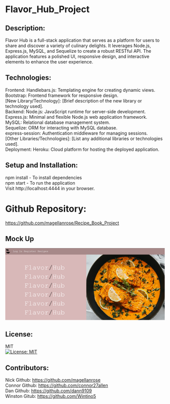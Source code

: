 # Flavor_Hub_Project
## Description:
Flavor Hub is a full-stack application that serves as a platform for users to share and discover a variety of culinary delights. It leverages Node.js, Express.js, MySQL, and Sequelize to create a robust RESTful API. The application features a polished UI, responsive design, and interactive elements to enhance the user experience.
## Technologies:
Frontend:
Handlebars.js: Templating engine for creating dynamic views.</br>
Bootstrap: Frontend framework for responsive design.</br>
[New Library/Technology]: [Brief description of the new library or technology used].</br>
Backend:
Node.js: JavaScript runtime for server-side development.</br>
Express.js: Minimal and flexible Node.js web application framework.</br>
MySQL: Relational database management system.</br>
Sequelize: ORM for interacting with MySQL database.</br>
express-session: Authentication middleware for managing sessions.</br>
[Other Libraries/Technologies]: [List any additional libraries or technologies used].</br>
Deployment:
Heroku: Cloud platform for hosting the deployed application.
## Setup and Installation:
npm install - To install dependencies</br>
npm start - To run the application</br>
Visit http://localhost:4444 in your browser.
# Github Repository:
https://github.com/magellanrose/Recipe_Book_Project
## Mock Up
![Mock-up](./public/images/Screenshot%202024-02-06%20103513.png)
## License:
MIT </br>
[![License: MIT](https://img.shields.io/badge/License-MIT-yellow.svg)](https://opensource.org/licenses/MIT)
## Contributors:
Nick Github: https://github.com/magellanrose</br>
Connor Github: https://github.com/connor27allen</br>
Dan Github: https://github.com/dann9109</br>
Winston Gitub: https://github.com/Wintino5